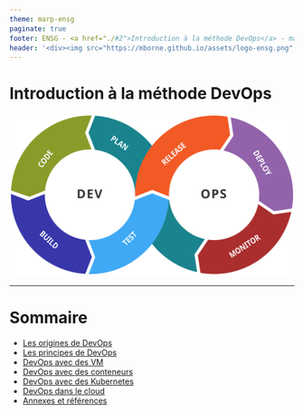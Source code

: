 ```yaml
---
theme: marp-ensg
paginate: true
footer: ENSG - <a href="./#2">Introduction à la méthode DevOps</a> - mars 2025
header: '<div><img src="https://mborne.github.io/assets/logo-ensg.png" alt="ENSG" height="64px"/></div>'
---
```


# Introduction à la méthode DevOps

<div class="illustration">

![h:300px](img/Devops-toolchain.svg)

</div>

---

# Sommaire

- [Les origines de DevOps](origines.md)
- [Les principes de DevOps](principes.md)
- [DevOps avec des VM](vm.md)
- [DevOps avec des conteneurs](conteneurs.md)
- [DevOps avec des Kubernetes](kubernetes.md)
- [DevOps dans le cloud](cloud.md)
- [Annexes et références](annexe/)
